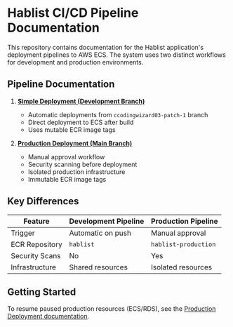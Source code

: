 # Hablist CI/CD Pipeline Documentation

This repository contains documentation for the Hablist application's deployment pipelines to AWS ECS. The system uses two distinct workflows for development and production environments.

## Pipeline Documentation

1. **[Simple Deployment (Development Branch)](README(simple%20deploy).md)**  
   - Automatic deployments from `ccodingwizard03-patch-1` branch
   - Direct deployment to ECS after build
   - Uses mutable ECR image tags

2. **[Production Deployment (Main Branch)](README(main).md)**  
   - Manual approval workflow
   - Security scanning before deployment
   - Isolated production infrastructure
   - Immutable ECR image tags

## Key Differences

| Feature          | Development Pipeline | Production Pipeline |
|------------------|----------------------|---------------------|
| Trigger          | Automatic on push    | Manual approval     |
| ECR Repository   | `hablist`            | `hablist-production`|
| Security Scans   | No                   | Yes                 |
| Infrastructure   | Shared resources     | Isolated resources  |

## Getting Started

To resume paused production resources (ECS/RDS), see the [Production Deployment documentation](README(main).md#how-to-resume-production-deployment).
